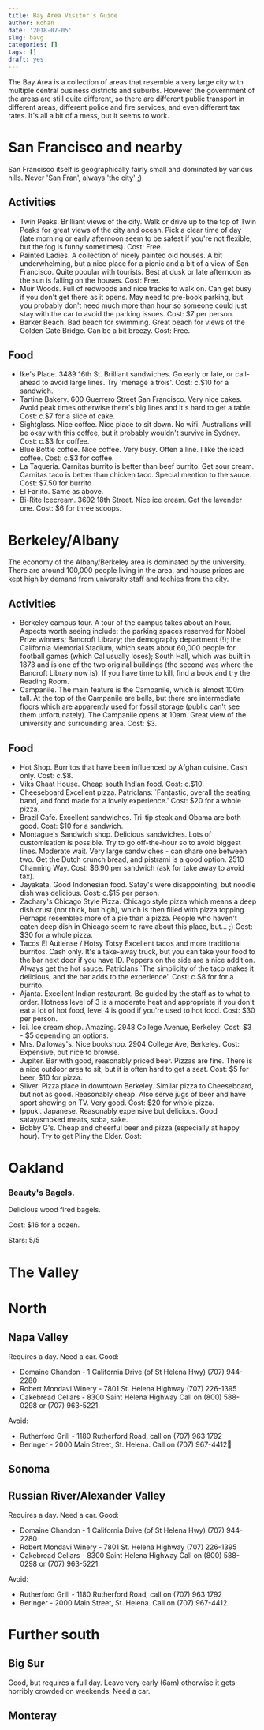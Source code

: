 ```yaml
---
title: Bay Area Visitor's Guide
author: Rohan
date: '2018-07-05'
slug: bavg
categories: []
tags: []
draft: yes
---
```


The Bay Area is a collection of areas that resemble a very large city with multiple central business districts and suburbs. However the government of the areas are still quite different, so there are different public transport in different areas, different police and fire services, and even different tax rates. It's all a bit of a mess, but it seems to work. 

# San Francisco and nearby
San Francisco itself is geographically fairly small and dominated by various hills. Never 'San Fran', always 'the city' ;)

## Activities
- Twin Peaks. Brilliant views of the city. Walk or drive up to the top of Twin Peaks for great views of the city and ocean. Pick a clear time of day (late morning or early afternoon seem to be safest if you're not flexible, but the fog is funny sometimes). Cost: Free.
- Painted Ladies. A collection of nicely painted old houses. A bit underwhelming, but a nice place for a picnic and a bit of a view of San Francisco. Quite popular with tourists. Best at dusk or late afternoon as the sun is falling on the houses. Cost: Free. 
- Muir Woods. Full of redwoods and nice tracks to walk on. Can get busy if you don't get there as it opens. May need to pre-book parking, but you probably don't need much more than hour so someone could just stay with the car to avoid the parking issues. Cost: $7 per person.
- Barker Beach. Bad beach for swimming. Great beach for views of the Golden Gate Bridge. Can be a bit breezy. Cost: Free. 

## Food
- Ike's Place. 3489 16th St. Brilliant sandwiches. Go early or late, or call-ahead to avoid large lines. Try 'menage a trois'. Cost: c.$10 for a sandwich.
- Tartine Bakery. 600 Guerrero Street San Francisco. Very nice cakes. Avoid peak times otherwise there's big lines and it's hard to get a table. Cost: c.$7 for a slice of cake. 
- Sightglass. Nice coffee. Nice place to sit down. No wifi. Australians will be okay with this coffee, but it probably wouldn't survive in Sydney. Cost: c.$3 for coffee. 
- Blue Bottle coffee. Nice coffee. Very busy. Often a line. I like the iced coffee. Cost: c.$3 for coffee.
- La Taqueria. Carnitas burrito is better than beef burrito. Get sour cream. Carnitas taco is better than chicken taco. Special mention to the sauce. Cost: $7.50 for burrito
- El Farlito. Same as above.
- Bi-Rite Icecream. 3692 18th Street. Nice ice cream. Get the lavender one. Cost: $6 for three scoops.




# Berkeley/Albany
The economy of the Albany/Berkeley area is dominated by the university. There are around 100,000 people living in the area, and house prices are kept high by demand from university staff and techies from the city. 

## Activities
- Berkeley campus tour. A tour of the campus takes about an hour. Aspects worth seeing include: the parking spaces reserved for Nobel Prize winners; Bancroft Library; the demography department (!); the California Memorial Stadium, which seats about 60,000 people for football games (which Cal usually loses); South Hall, which was built in 1873 and is one of the two original buildings (the second was where the Bancroft Library now is). If you have time to kill, find a book and try the Reading Room.
- Campanile. The main feature is the Campanile, which is almost 100m tall. At the top of the Campanile are bells, but there are intermediate floors which are apparently used for fossil storage (public can't see them unfortunately). The Campanile opens at 10am. Great view of the university and surrounding area. Cost: $3. 

## Food
- Hot Shop. Burritos that have been influenced by Afghan cuisine. Cash only. Cost: c.$8.
-  Viks Chaat House. Cheap south Indian food. Cost: c.$10.
-  Cheeseboard Excellent pizza. PatricIans: `Fantastic, overall the seating, band, and food made for a lovely experience.' Cost: $20 for a whole pizza.
- Brazil Cafe. Excellent sandwiches. Tri-tip steak and Obama are both good. Cost: $10 for a sandwich.
-  Montague's Sandwich shop. Delicious sandwiches. Lots of customisation is possible. Try to go off-the-hour so to avoid biggest lines. Moderate wait. Very large sandwiches - can share one between two. Get the Dutch crunch bread, and pistrami is a good option. 2510 Channing Way. Cost: $6.90 per sandwich (ask for take away to avoid tax).
- Jayakata. Good Indonesian food. Satay's were disappointing, but noodle dish was delicious. Cost: c.$15 per person.
- Zachary's Chicago Style Pizza. Chicago style pizza which means a deep dish crust (not thick, but high), which is then filled with pizza topping. Perhaps resembles more of a pie than a pizza. People who haven't eaten deep dish in Chicago seem to rave about this place, but... ;) Cost: $30 for a whole pizza.
- Tacos El Autlense / Hotsy Totsy
Excellent tacos and more traditional burritos. Cash only. It's a take-away truck, but you can take your food to the bar next door if you have ID. Peppers on the side are a nice addition. Always get the hot sauce. PatricIans `The simplicity of the taco makes it delicious, and the bar adds to the experience'. Cost: c.$8 for  for a burrito. 
- Ajanta. Excellent Indian restaurant. Be guided by the staff as to what to order. Hotness level of 3 is a moderate heat and appropriate if you don't eat a lot of hot food, level 4 is good if you're used to hot food. Cost: $30 per person. 
- Ici. Ice cream shop. Amazing. 2948 College Avenue, Berkeley. Cost: $3 - $5 depending on options.
- Mrs. Dalloway's. Nice bookshop. 2904 College Ave, Berkeley. Cost: Expensive, but nice to browse.
- Jupiter. Bar with good, reasonably priced beer. Pizzas are fine. There is a nice outdoor area to sit, but it is often hard to get a seat. Cost: $5 for beer, $10 for pizza.
-  Sliver. Pizza place in downtown Berkeley. Similar pizza to Cheeseboard, but not as good. Reasonably cheap. Also serve jugs of beer and have sport showing on TV. Very good. Cost: $20 for whole pizza. 
- Ippuki. Japanese. Reasonably expensive but delicious. Good satay/smoked meats, soba, sake. 
- Bobby G's. Cheap and cheerful beer and pizza (especially at happy hour). Try to get Pliny the Elder. Cost: 


# Oakland

### Beauty's Bagels.
Delicious wood fired bagels.

Cost: $16 for a dozen.

Stars: 5/5



# The Valley

# North
## Napa Valley
Requires a day. Need a car.
Good:

- Domaine Chandon - 1 California Drive (of St Helena Hwy) (707) 944-2280
- Robert Mondavi Winery - 7801 St. Helena Highway (707) 226-1395
- Cakebread Cellars - 8300 Saint Helena Highway Call on (800) 588-0298 or (707) 963-5221.


Avoid:

- Rutherford Grill - 1180 Rutherford Road, call on (707) 963 1792
- Beringer - 2000 Main Street, St. Helena. Call on (707) 967-4412 


## Sonoma


## Russian River/Alexander Valley
Requires a day. Need a car.
Good:
-	Domaine Chandon - 1 California Drive (of St Helena Hwy) (707) 944-2280
-	Robert Mondavi Winery - 7801 St. Helena Highway (707) 226-1395
-	Cakebread Cellars - 8300 Saint Helena Highway Call on (800) 588-0298 or (707) 963-5221.

Avoid:
-	Rutherford Grill - 1180 Rutherford Road, call on (707) 963 1792
-	Beringer - 2000 Main Street, St. Helena. Call on (707) 967-4412.



# Further south
## Big Sur
Good, but requires a full day. Leave very early (6am) otherwise it gets horribly crowded on weekends. Need a car.
## Monteray

